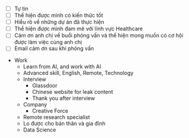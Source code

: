 - [ ] Tự tin
- [ ] Thể hiện được mình có kiến thức tốt
- [ ] Hiểu rõ về những dự án đã thực hiện
- [ ] Thể hiện được mình đam mê với lĩnh vực Healthcare
- [ ] Cảm ơn anh chị về buổi phỏng vấn và thể hiện mong muốn có cơ hội được làm việc cùng anh chị
- [ ] Email cảm ơn sau khi phỏng vấn

- Work
    - Learn from AI, and work with AI
    - Advanced skill, English, Remote, Technology
    - Interview
        - Glassdoor
        - Chinese website for leak content
        - Thank you after interview
    - Company
        - Creative Force
    - Remote research specialist
    - Lo được cho bản thân và gia đình
    - Data Science